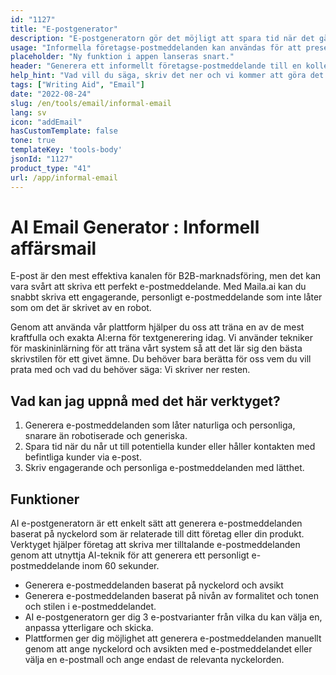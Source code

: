```yaml
---
id: "1127"
title: "E-postgenerator"
description: "E-postgeneratorn gör det möjligt att spara tid när det gäller att komma med nya ämnesrader och e-postkopior. Vi använder en mycket sofistikerad algoritm som använder NLP för att efterlikna en mänsklig skrivupplevelse. Förbättra dina e-postmeddelanden och det hjälper dig att spara tid när du skriver e-postmeddelanden genom att brainstorma e-postidéer"
usage: "Informella företagse-postmeddelanden kan användas för att presentera dig själv för en ny kollega eller affärspartner. De kan också användas för att bygga förtroende för någon du redan har träffat."
placeholder: "Ny funktion i appen lanseras snart."
header: "Generera ett informellt företagse-postmeddelande till en kollega eller affärspartner."
help_hint: "Vad vill du säga, skriv det ner och vi kommer att göra det till ett informellt företagse-postmeddelande."
tags: ["Writing Aid", "Email"]
date: "2022-08-24"
slug: /en/tools/email/informal-email
lang: sv
icon: "addEmail"
hasCustomTemplate: false
tone: true
templateKey: 'tools-body'
jsonId: "1127"
product_type: "41"
url: /app/informal-email
---
```



# AI Email Generator : Informell affärsmail

E-post är den mest effektiva kanalen för B2B-marknadsföring, men det kan vara svårt att skriva ett perfekt e-postmeddelande. Med Maila.ai kan du snabbt skriva ett engagerande, personligt e-postmeddelande som inte låter som om det är skrivet av en robot.

Genom att använda vår plattform hjälper du oss att träna en av de mest kraftfulla och exakta AI:erna för textgenerering idag. Vi använder tekniker för maskininlärning för att träna vårt system så att det lär sig den bästa skrivstilen för ett givet ämne. Du behöver bara berätta för oss vem du vill prata med och vad du behöver säga: Vi skriver ner resten.

## Vad kan jag uppnå med det här verktyget?
1. Generera e-postmeddelanden som låter naturliga och personliga, snarare än robotiserade och generiska.
2. Spara tid när du når ut till potentiella kunder eller håller kontakten med befintliga kunder via e-post.
3. Skriv engagerande och personliga e-postmeddelanden med lätthet.

## Funktioner

AI e-postgeneratorn är ett enkelt sätt att generera e-postmeddelanden baserat på nyckelord som är relaterade till ditt företag eller din produkt. Verktyget hjälper företag att skriva mer tilltalande e-postmeddelanden genom att utnyttja AI-teknik för att generera ett personligt e-postmeddelande inom 60 sekunder.

- Generera e-postmeddelanden baserat på nyckelord och avsikt
- Generera e-postmeddelanden baserat på nivån av formalitet och tonen och stilen i e-postmeddelandet.
- AI e-postgeneratorn ger dig 3 e-postvarianter från vilka du kan välja en, anpassa ytterligare och skicka.
- Plattformen ger dig möjlighet att generera e-postmeddelanden manuellt genom att ange nyckelord och avsikten med e-postmeddelandet eller välja en e-postmall och ange endast de relevanta nyckelorden.